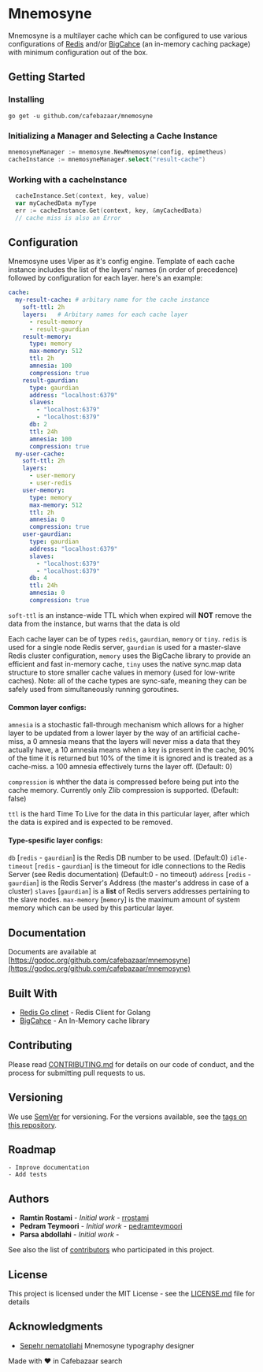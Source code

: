 # Mnemosyne

Mnemosyne is a multilayer cache which can be configured to use various configurations of [Redis](https://redis.io/) and/or [BigCahce](https://github.com/allegro/bigcache) (an in-memory caching package) with minimum configuration out of the box.

## Getting Started

### Installing

```console
go get -u github.com/cafebazaar/mnemosyne
```


### Initializing a Manager and Selecting a Cache Instance

```go
mnemosyneManager := mnemosyne.NewMnemosyne(config, epimetheus)
cacheInstance := mnemosyneManager.select("result-cache")
```

### Working with a cacheInstance
```go
  cacheInstance.Set(context, key, value)
  var myCachedData myType
  err := cacheInstance.Get(context, key, &myCachedData)
  // cache miss is also an Error
```

## Configuration

Mnemosyne uses Viper as it's config engine. Template of each cache instance includes the list of the layers' names (in order of precedence) followed by configuration for each layer.
here's an example: 
```yaml
cache:
  my-result-cache: # arbitary name for the cache instance
    soft-ttl: 2h 
    layers:   # Arbitary names for each cache layer
      - result-memory
      - result-gaurdian
    result-memory:
      type: memory
      max-memory: 512
      ttl: 2h
      amnesia: 100
      compression: true
    result-gaurdian:
      type: gaurdian
      address: "localhost:6379"
      slaves:
        - "localhost:6379"
        - "localhost:6379"
      db: 2
      ttl: 24h
      amnesia: 100
      compression: true
  my-user-cache:
    soft-ttl: 2h
    layers:
      - user-memory
      - user-redis
    user-memory:
      type: memory
      max-memory: 512
      ttl: 2h
      amnesia: 0
      compression: true
    user-gaurdian:
      type: gaurdian
      address: "localhost:6379"
      slaves:
        - "localhost:6379"
        - "localhost:6379"
      db: 4
      ttl: 24h
      amnesia: 0
      compression: true
```

`soft-ttl` is an instance-wide TTL which when expired will **NOT** remove the data from the instance, but warns that the data is old

Each cache layer can be of types `redis`, `gaurdian`, `memory` or `tiny`. `redis` is used for a single node Redis server, `gaurdian` is used for a master-slave Redis cluster configuration, `memory` uses the BigCache library to provide an efficient and fast in-memory cache, `tiny` uses the native sync.map data structure to store smaller cache values in memory (used for low-write caches).
Note: all of the cache types are sync-safe, meaning they can be safely used from simultaneously running goroutines.

#### Common layer configs:

`amnesia` is a stochastic fall-through mechanism which allows for a higher layer to be updated from a lower layer by the way of an artificial cache-miss, 
a 0 amnesia means that the layers will never miss a data that they actually have, a 10 amnesia means when a key is present in the cache, 90% of the time it is returned but 10% of the time it is ignored and is treated as a cache-miss. a 100 amnesia effectively turns the layer off. (Default: 0)

`compression` is whther the data is compressed before being put into the cache memory. Currently only Zlib compression is supported. (Default: false)

`ttl` is the hard Time To Live for the data in this particular layer, after which the data is expired and is expected to be removed.

#### Type-spesific layer configs:

`db` [`redis` - `gaurdian`] is the Redis DB number to be used. (Default:0)
`idle-timeout` [`redis` - `gaurdian`] is the timeout for idle connections to the Redis Server (see Redis documentation) (Default:0 - no timeout)
`address` [`redis` - `gaurdian`] is the Redis Server's Address (the master's address in case of a cluster)
`slaves` [`gaurdian`] is a **list** of Redis servers addresses pertaining to the slave nodes.
`max-memory` [`memory`] is the maximum amount of system memory which can be used by this particular layer.


## Documentation

Documents are available at [https://godoc.org/github.com/cafebazaar/mnemosyne](https://godoc.org/github.com/cafebazaar/mnemosyne)

## Built With

* [Redis Go clinet](https://github.com/go-redis/redis) - Redis Client for Golang
* [BigCahce](https://github.com/allegro/bigcache) - An In-Memory cache library

## Contributing

Please read [CONTRIBUTING.md](https://github.com/cafebazaar/mnemosyne/blob/master/CONTRIBUTING.md) for details on our code of conduct, and the process for submitting pull requests to us.

## Versioning

We use [SemVer](http://semver.org/) for versioning. For the versions available, see the [tags on this repository](https://github.com/cafebazaar/mnemosyne/tags). 

## Roadmap
    - Improve documentation
    - Add tests

## Authors

* **Ramtin Rostami** - *Initial work* - [rrostami](https://github.com/rrostami)
* **Pedram Teymoori** - *Initial work* - [pedramteymoori](https://github.com/pedramteymoori)
* **Parsa abdollahi** - *Initial work* - []()

See also the list of [contributors](https://github.com/cafebazaar/Mnemosyne/graphs/contributors) who participated in this project.

## License

This project is licensed under the MIT License - see the [LICENSE.md](LICENSE.md) file for details

## Acknowledgments

* [Sepehr nematollahi](https://www.behance.net/sseeppeehhrr) Mnemosyne typography designer

Made with <span class="heart">❤</span> in Cafebazaar search
